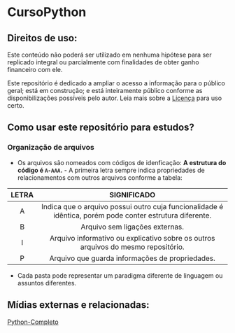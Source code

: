 # CursoPython

## Direitos de uso:
 Este conteúdo não poderá ser utilizado em nenhuma hipótese para ser replicado integral ou parcialmente com finalidades de obter ganho financeiro com ele.
 
Este repositório é dedicado a ampliar o acesso a informação para o público geral; está em construção; e está inteiramente público conforme as disponibilizações possíveis pelo autor. Leia mais sobre a [Licença](LICENSE) para uso certo.
 
## Como usar este repositório para estudos?

### Organização de arquivos

* Os arquivos são nomeados com códigos de idenficação:
**A estrutura do código é ```A-AAA```.** - A primeira letra sempre indica propriedades de relacionamentos com outros arquivos conforme a tabela:

LETRA | SIGNIFICADO
:---: | :---:
A | Indica que o arquivo possui outro cuja funcionalidade é idêntica, porém pode conter estrutura diferente.
B | Arquivo sem ligações externas.
I | Arquivo informativo ou explicativo sobre os outros arquivos do mesmo repositório.
P | Arquivo que guarda informações de propriedades.


* Cada pasta pode representar um paradigma diferente de linguagem ou assuntos diferentes.

## Mídias externas e relacionadas:

[Python-Completo](https://nbviewer.jupyter.org/github/rtadewald/Python-Completo-UDEMY/tree/master/Notebooks%20Traduzidos/)

